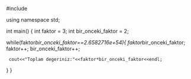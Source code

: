 #include <iostream>

using namespace std;

int main()
{
 int faktor = 3;
 int bir_onceki_faktor = 2;
 
 while(faktor*bir_onceki_faktor==2.6582716e+54){
      faktor*bir_onceki_faktor;
     faktor++;
     bir_onceki_faktor++;
     
    
     
     cout<<"Toplam degeriniz:"<<faktor*bir_onceki_faktor<<endl;
  
 }
}
